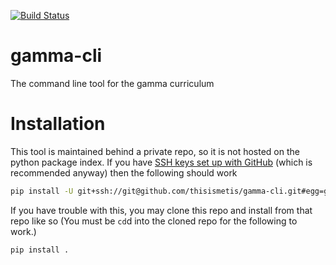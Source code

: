 [![Build Status](https://travis-ci.com/thisismetis/gamma-cli.svg?token=tJ687Bi2a1fC7eLRuHQg&branch=master)](https://travis-ci.com/thisismetis/gamma-cli)

# gamma-cli
The command line tool for the gamma curriculum

# Installation

This tool is maintained behind a private repo, so it is not hosted on the python package index. If you have [SSH keys set up with GitHub](https://help.github.com/articles/connecting-to-github-with-ssh/) (which is recommended anyway) then the following should work

```bash
pip install -U git+ssh://git@github.com/thisismetis/gamma-cli.git#egg=gamma
```

If you have trouble with this, you may clone this repo and install from that repo like so (You must be `cd`d into the cloned repo for the following to work.)

```
pip install .
```
